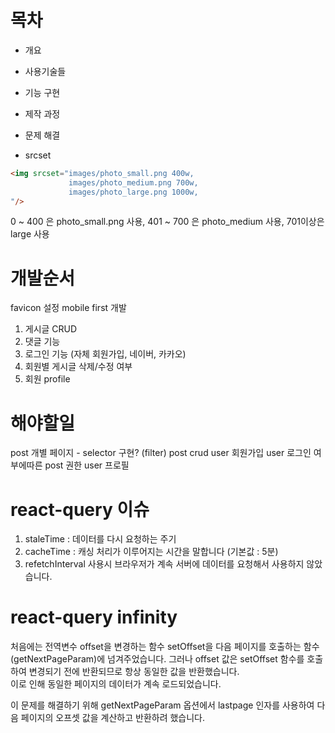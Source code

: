 # 목차

- 개요
- 사용기술들
- 기능 구현
- 제작 과정
- 문제 해결

- srcset

```html
<img srcset="images/photo_small.png 400w,
             images/photo_medium.png 700w,
             images/photo_large.png 1000w,
"/>
```

0 ~ 400 은 photo_small.png 사용, 401 ~ 700 은 photo_medium 사용, 701이상은 large 사용

# 개발순서
favicon 설정
mobile first 개발

1. 게시글 CRUD
2. 댓글 기능
3. 로그인 기능 (자체 회원가입, 네이버, 카카오)
4. 회원별 게시글 삭제/수정 여부
5. 회원 profile

# 해야할일
post 개별 페이지 - selector 구현? (filter)
post crud
user 회원가입
user 로그인 여부에따른 post 권한
user 프로필

# react-query 이슈
1. staleTime : 데이터를 다시 요청하는 주기 
2. cacheTime : 캐싱 처리가 이루어지는 시간을 말합니다 (기본값 : 5분)
3. refetchInterval 사용시 브라우저가 계속 서버에 데이터를 요청해서 사용하지 않았습니다.

# react-query infinity 
처음에는 전역변수 offset을 변경하는 함수 setOffset을 다음 페이지를 호출하는 함수(getNextPageParam)에 넘겨주었습니다.
그러나 offset 값은 setOffset 함수를 호출하여 변경되기 전에 반환되므로 항상 동일한 값을 반환했습니다.   
이로 인해 동일한 페이지의 데이터가 계속 로드되었습니다.    

이 문제를 해결하기 위해 getNextPageParam 옵션에서 lastpage 인자를 사용하여 다음 페이지의 오프셋 값을 계산하고 반환하려 했습니다.

